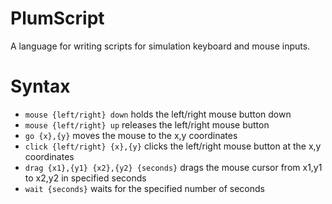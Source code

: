 # PlumScript
A language for writing scripts for simulation keyboard and mouse inputs.

# Syntax
- `mouse {left/right} down` holds the left/right mouse button down
- `mouse {left/right} up` releases the left/right mouse button
- `go {x},{y}` moves the mouse to the x,y coordinates
- `click {left/right} {x},{y}` clicks the left/right mouse button at the x,y coordinates
- `drag {x1},{y1} {x2},{y2} {seconds}` drags the mouse cursor from x1,y1 to x2,y2 in specified seconds
- `wait {seconds}` waits for the specified number of seconds